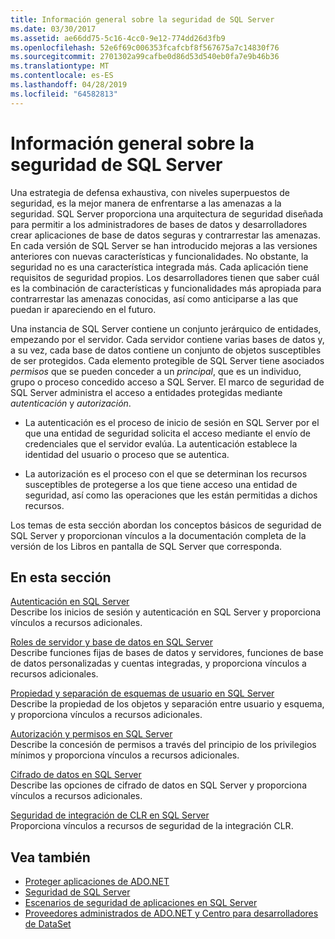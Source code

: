 ```yaml
---
title: Información general sobre la seguridad de SQL Server
ms.date: 03/30/2017
ms.assetid: ae66dd75-5c16-4cc0-9e12-774dd26d3fb9
ms.openlocfilehash: 52e6f69c006353fcafcbf8f567675a7c14830f76
ms.sourcegitcommit: 2701302a99cafbe0d86d53d540eb0fa7e9b46b36
ms.translationtype: MT
ms.contentlocale: es-ES
ms.lasthandoff: 04/28/2019
ms.locfileid: "64582813"
---
```

# <a name="overview-of-sql-server-security"></a>Información general sobre la seguridad de SQL Server
Una estrategia de defensa exhaustiva, con niveles superpuestos de seguridad, es la mejor manera de enfrentarse a las amenazas a la seguridad. SQL Server proporciona una arquitectura de seguridad diseñada para permitir a los administradores de bases de datos y desarrolladores crear aplicaciones de base de datos seguras y contrarrestar las amenazas. En cada versión de SQL Server se han introducido mejoras a las versiones anteriores con nuevas características y funcionalidades. No obstante, la seguridad no es una característica integrada más. Cada aplicación tiene requisitos de seguridad propios. Los desarrolladores tienen que saber cuál es la combinación de características y funcionalidades más apropiada para contrarrestar las amenazas conocidas, así como anticiparse a las que puedan ir apareciendo en el futuro.  
  
 Una instancia de SQL Server contiene un conjunto jerárquico de entidades, empezando por el servidor. Cada servidor contiene varias bases de datos y, a su vez, cada base de datos contiene un conjunto de objetos susceptibles de ser protegidos. Cada elemento protegible de SQL Server tiene asociados *permisos* que se pueden conceder a un *principal*, que es un individuo, grupo o proceso concedido acceso a SQL Server. El marco de seguridad de SQL Server administra el acceso a entidades protegidas mediante *autenticación* y *autorización*.  
  
- La autenticación es el proceso de inicio de sesión en SQL Server por el que una entidad de seguridad solicita el acceso mediante el envío de credenciales que el servidor evalúa. La autenticación establece la identidad del usuario o proceso que se autentica.  
  
- La autorización es el proceso con el que se determinan los recursos susceptibles de protegerse a los que tiene acceso una entidad de seguridad, así como las operaciones que les están permitidas a dichos recursos.  
  
 Los temas de esta sección abordan los conceptos básicos de seguridad de SQL Server y proporcionan vínculos a la documentación completa de la versión de los Libros en pantalla de SQL Server que corresponda.  
  
## <a name="in-this-section"></a>En esta sección  
 [Autenticación en SQL Server](../../../../../docs/framework/data/adonet/sql/authentication-in-sql-server.md)  
 Describe los inicios de sesión y autenticación en SQL Server y proporciona vínculos a recursos adicionales.  
  
 [Roles de servidor y base de datos en SQL Server](../../../../../docs/framework/data/adonet/sql/server-and-database-roles-in-sql-server.md)  
 Describe funciones fijas de bases de datos y servidores, funciones de base de datos personalizadas y cuentas integradas, y proporciona vínculos a recursos adicionales.  
  
 [Propiedad y separación de esquemas de usuario en SQL Server](../../../../../docs/framework/data/adonet/sql/ownership-and-user-schema-separation-in-sql-server.md)  
 Describe la propiedad de los objetos y separación entre usuario y esquema, y proporciona vínculos a recursos adicionales.  
  
 [Autorización y permisos en SQL Server](../../../../../docs/framework/data/adonet/sql/authorization-and-permissions-in-sql-server.md)  
 Describe la concesión de permisos a través del principio de los privilegios mínimos y proporciona vínculos a recursos adicionales.  
  
 [Cifrado de datos en SQL Server](../../../../../docs/framework/data/adonet/sql/data-encryption-in-sql-server.md)  
 Describe las opciones de cifrado de datos en SQL Server y proporciona vínculos a recursos adicionales.  
  
 [Seguridad de integración de CLR en SQL Server](../../../../../docs/framework/data/adonet/sql/clr-integration-security-in-sql-server.md)  
 Proporciona vínculos a recursos de seguridad de la integración CLR.  
  
## <a name="see-also"></a>Vea también

- [Proteger aplicaciones de ADO.NET](../../../../../docs/framework/data/adonet/securing-ado-net-applications.md)
- [Seguridad de SQL Server](../../../../../docs/framework/data/adonet/sql/sql-server-security.md)
- [Escenarios de seguridad de aplicaciones en SQL Server](../../../../../docs/framework/data/adonet/sql/application-security-scenarios-in-sql-server.md)
- [Proveedores administrados de ADO.NET y Centro para desarrolladores de DataSet](https://go.microsoft.com/fwlink/?LinkId=217917)
